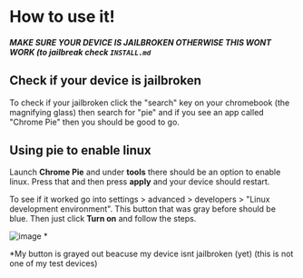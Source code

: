 # How to use it!

##### MAKE SURE YOUR DEVICE IS JAILBROKEN OTHERWISE THIS WONT WORK (to jailbreak check `INSTALL.md`

## Check if your device is jailbroken

To check if your jailbroken click the "search" key on your chromebook (the magnifying glass) then search for "pie" and if you see an app called "Chrome Pie" then you should be good to go.

## Using pie to enable linux

Launch **Chrome Pie** and under **tools** there should be an option to enable linux. Press that and then press **apply** and your device should restart. 

To see if it worked go into settings > advanced > developers > "Linux development environment". This button that was gray before should be blue. Then just click **Turn on** and follow the steps.

![image](https://user-images.githubusercontent.com/95900603/229992084-9b0c5789-6541-4f96-a137-bf0b87dc7f80.png) *

*My button is grayed out beacuse my device isnt jailbroken (yet) (this is not one of my test devices)
